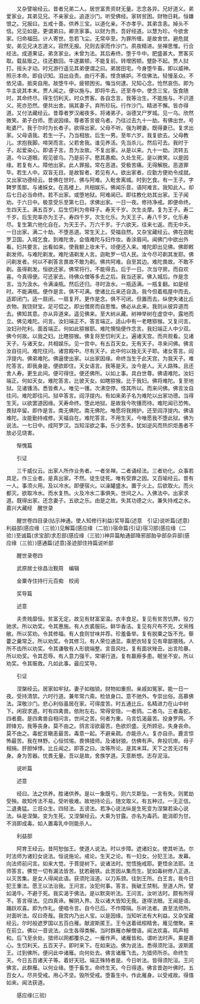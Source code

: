 <!-- { "loadSidebar": true } -->
　　又杂譬喻经云。昔者兄弟二人。居世富贵资财无量。志念各异。兄好道义。弟爱家业。其弟见兄。不亲家业。追逐沙门。听受佛经。家转贫困。财物日耗。恒嫌恨之。兄报曰。五戒十善。供养三宝。以道化亲。不亦孝乎。其弟含恚。掉头不信。兄见如是。更谓弟曰。卿贪家事。以财为贵。吾好经道。以慧为珍。今欲舍家。归命福田。计人寄世。忽若飞尘。无常卒至。为罪所缠。是故舍世。避危就安。弟见兄决志道义。寂然无报。兄则去家而作沙门。夙夜精进。坐禅思惟。行合经法。成道果证。弟贪家业。未曾为法。其后寿终。堕于牛中。肥盛甚大。贾客买取。载盐贩之。往还数回。牛遂羸顿。不能复前。转增困顿。躄卧不起。贾人挝打。摇头才动。时兄游行遥见其弟便谓之曰。弟居田宅。今身堕牛畜。即以威神。照示本命。即自识知。泪出自责。由行不善。悭贪嫉妒。不信佛法。轻慢圣众。不依兄语。抵突自用。故堕牛中。疲顿困劣。悔当何逮。兄知心念。怆然哀伤。即为牛主说其本末。贾人闻之。便以施与。即将牛去。还至寺中。使念三宝。饭食随时。其命终尽。得生忉利天。时众贾客。各自念言。我等治生。不能施与。不识道义。死亦恐然。便共出舍。捐其妻子。弃所珍玩。行作沙门。精进不懈。皆亦得道。又付法藏经云。昔尊者罗汉阇夜多。将诸弟子。诣德叉尸罗城。见一乌。欣然微笑。弟子白师。愿说因缘。尊者答言彼乌者。乃往过去九十一劫。有佛出世。号毗婆尸。我于尔时为长者子。欲得出家。父母不听。强为聘妻。既得妻已。复求出家。父母语我。若生一子。乃当相放。后生一男。至年六岁。我复欲去。父母教儿。求抱我脚。啼哭而言。父若舍我。谁见养活。先当杀儿。然后可去。我时于子。起爱染心。即语子言。吾为汝故。不复出家。从是以来。九十一劫。流转五道。今以道眼。观见彼乌。乃是前子。愍其愚痴。久处生死。是以微笑。以是因缘。若复有人。障他出家。此人罪报。常在恶道。受极苦痛。无得解脱。恶道罪毕。若生人中。双盲无目。是故智者。若见有人。欲出家者。应勤方便劝令成就。又出家功德经云。昔佛在世时。佛与阿难。入毗舍离城。时到乞食。有一王子。字鞞罗羡那。与诸婇女。在高楼上。共相娱乐。佛闻乐音。语阿难言。我知此人。却后七日必当命终。若不出家。或堕地狱。阿难闻已。即往教化劝其出家。王子闻劝。于六日中。极意受乐至第七日。求佛出家。一日一夜。修持净戒。即便命终。生四天王。满五百岁。后生忉利为帝释子。寿天千岁。次生炎摩。复为王子。寿二千岁。后生兜率亦为王子。寿四千岁。次生化乐。为天王子。寿八千岁。化乐寿尽。复生第六他化自在。为天王子。万六千岁。于六欲天。往来七返。而无中夭。一日出家。满二十劫。不堕恶道。常生天上。受福自然。又杂宝藏经云。佛在迦毗罗卫国。入城乞食。到难陀舍。会值难陀与妇作妆。香涂眉间。闻佛门中欲出外看。妇共要言。出看如来。使我额上妆未干。顷便还入来。难陀即出见佛。佛即敕剃发师。与难陀剃发。难陀语剃发人言。迦毗罗一切人民。汝今尽可剃其发耶。佛问剃发者。何以不剃答言畏故不敢为剃。佛共阿难。自至其边。难陀畏故。不敢不剃。虽得剃发。恒欲还家。佛常将行。不能得去。后于一日。次当守房。而自欢喜。今真得便。可还家去。待佛众僧等多去之后。我当还家。佛入城后。作是念言。当为汲水。令满澡瓶。然后还归。寻时汲水。一瓶适满。一瓶复翻。如是经时。不能满瓶。便作是言。俱不可满。使诸比丘来还自汲。我今但着瓶屋中而去。适即闭门。适一扇闭。一扇复开。更作是念。俱不可闭。但置而去。纵使失诸比丘衣物。我饶财宝。足可偿之。即出僧房而自思惟。佛必从此来。我则从彼异道而去。佛知其意。亦从异道来。遥见佛来。至大树从藏。树神举树在虚空中。露地而立。佛见难陀。问言。汝妇端正不。答言端正。适山中有一老瞎猕猴。又复问言。汝妇孙陀利。面首端正。何如此猕猴耶。难陀懊恼便作念言。我妇端正人中少双。佛今何故。以我之妇。比瞎猕猴。佛复将至忉利天上。遍诸天宫。而共观看。见诸天子。与诸天女。共相娱乐。见一宫中。有五百天女。无有天子。寻来问佛。佛言汝自往问。难陀往问。诸宫殿中。尽有天子。此中何以独无天子耶。诸女答言。阎浮提内。佛弟难陀。佛逼使出家。以出家因缘。命终当生于此天宫。为我天子。难陀答言。即我身是。便欲即住。天女语言。我等是天。汝今是人。天人路殊。且还舍人寿。更生此间。便可得住。便还佛所。以如上事。具白世尊。佛语难陀。汝妇端正。何如天女。难陀答言。比彼天女。如瞎猕猴。比于我妇。佛将难陀。复至地狱。见诸镬汤。悉皆煮人。唯见一镬。次沸空停。怪其所以。而来问佛。佛言汝自往问。难陀即往问。狱卒答言。阎浮提内。有如来弟子名为难陀以出家功德。当得生天。以欲罢道因缘。天寿命终。堕此地狱。是故我今吹镬而待。难陀闻已恐怖。畏狱卒留。即作是言。南无佛陀。南无佛陀。唯愿将我拥护。还至阎浮提内。佛语难陀。汝能勤持戒修。天福自在。难陀答言。不用生天。今唯愿我不堕此狱。佛为说法。一七日中。成阿罗汉。当知淫欲之事。乐少苦多。犹如逆风而热炽炬愚者不放必见烧害。

　　惭愧篇

　　引证

　　三千威仪云。出家人所作业务者。一者坐禅。二者诵经法。三者劝化。众事若具足。作三业者。是真出家。不然。徒生徒死。唯有受罪之因。又百喻经云。昔有一人。事须火用。及以冷水。即便宿火。以澡罐盛水。置于火上。后欲取火。而火都灭。欲取冷水。而水复热。火及冷水二事俱失。世间之人。入佛法中。出家求道。既得出家。还念妻子。五欲之乐。由是之故。失其功德之火。兼失持戒之水。
嘉兴大藏经　醒世录


　　醒世卷四目录(拈示神通。使人知修行利益)奖导篇(述意　引证)说听篇(述意)利益部(感应缘（三验）)见解篇(感应缘（二验）)宿命篇(引证)宿习部(感应缘（二验）)至诚篇(求宝部)求忍部(感应缘（三验）)神异篇觔通部降邪部胎孕部杂异部(感应缘（三验）)感通篇(述意)圣迹部住持篇说听部

　　醒世录卷四

　　武原居士徐昌治觐周　编辑

　　金粟寺住持行元百痴　校阅

　　奖导篇

　　述意

　　夫贵贱靡恒。贫富无定。故见有财富室温。衣丰食足。复见有贫苦饥弊。役力驰求。所以劝奖。令其惠施。有人衣裘服玩。鲜华香洁。复见有尺布不完。文帛残敝。所以奖劝。令其修福。有人食则甘味并荐。珍羞备举。复有脱粟之饭不充。藜藿之羹常乏。所以劝奖。令其修习。有人荣位通显。乘肥衣轻复见有卑鄙猥贱。人所不齿所以劝奖。令其谦敬有人形貌端整。言音风吐。复有面状矬丑。出言险暴。所以劝奖。令其忍辱。有人意力强干。常堪行道。复有嬴瘵多患。眠坐不安。所以劝奖。令其赈救。凡如此事。最应奖导。

　　引证

　　涅槃经云。居家如牢狱。妻子如枷锁。财物如重担。亲戚如冤家。能一日一夜。受持清禁。六时行道。兼年常六斋。检敛身口。意不驰外。专崇出俗。高慕佛法。深敬沙门。悲心利俗虽居在家。可得度苦。时五通比丘。名精进力在山中树下。闲寂求道。时有四禽兽。依附左右。常得安隐。一者鸽。二者乌。三者毒蛇。四者鹿。是四禽兽自相问言。世间之苦。何者为重。乌言饥渴最苦。投身罗网。不顾锋刃。我等丧身。莫不由之。鸽言淫欲最苦。色欲炽盛。无所顾忌。失身丧命。莫不由之。毒蛇言瞋恚最苦。毒意一起。不避亲疏。亦能杀人。复亦自杀。鹿言惊怖最苦。我在林野。心恒怵惕。畏惧猎师。及诸豺狼。仿佛有声。奔投坑岸。母子相捐。肝胆悼悸。比丘闻之。即答之曰。汝等所论。是其末耳。天下之苦无过有身。身为苦器。忧畏无量。吾以是故。舍族学道。灭意断想。志存泥洹。

　　说听篇

　　述意

　　经曰。法之供养。胜诸供养。是以一象既亏。则六爻斯坠。一言有失。则累劫受殃。故知传法不易。受听极难。故地持论云。随文取义。有五种过。一无正信。二退勇猛。三诳众生。四轻法。五谤法。若净心说法纵是生死变为涅槃若染心说法。纵是涅槃。变为生死。又涅槃经云。大乘为甘露。亦名为毒药。能消即为甘。不消即成毒。如人置毒乳中则能杀人。

　　利益部

　　阿育王经云。昔阿恕伽王。使道人说法。时以步障。遮诸妇女。使其听法。尔时法师为诸妇女说法。恒说施论。戒论。生天之论。有一妇女。分犯王法。发幕。向法师前问言。如来大觉。于菩提树下。说诸法时。觉悟施戒耶。更悟余法耶。法师答言。佛觉一切有漏法皆苦。犹若融铁。此苦因从集而生。犹如毒树修八正道。以灭苦集。是女人得闻此语。获须陀洹道。以刀系颈。往到王所。白王言。我今日犯王重法。愿王以法治我。王问言。汝犯何事。答言。我破王禁制。至道人所。譬如渴牛。不避于死。我实渴于佛法。是以默突听法。王问言。汝听法时。颇有所得不。答言得法。见四真谛。解阴入界。及以诸大皆知无我。遂得法眼。王闻是语。踊跃欢喜。即为作礼。便唱令言。自今已后。不作障隔。乐听法者。直至法师所。对面听法。叹曰奇哉。我宫内乃出人宝。以是因缘。当知听法有大利益。又杂宝藏经云。尔时般遮罗国以五百白雁。献波斯匿王。王令送着祗桓精舍。雁见僧聚。来在前立。佛以一音说法。众生各得类解。当时群雁亦解僧语。闻法欢喜。鸣声相和。后飞至余处。猎师以网都覆杀之。一雁作声。诸雁皆和。谓听法时声。乘是善心。生忉利天。五百天子。即时来下。在如来边。佛为说法。悉得须陀洹。波斯匿王。过到佛所。便问此中诸雁。向何处去。佛言诸雁飞去。为猎师所杀。命终生天。今日五百诸天子等。着好天冠。端正殊特者是。今日听法。皆得须陀洹。王问佛言。此群雁。以何业缘。堕于畜生。命终生天。今日得道。佛言昔迦叶佛时。五百女人。尽共受戒。用心不坚。毁所受戒。堕畜生中。作此雁身。以受戒故。得值如来。闻法获道。

　　感应缘(三验)

